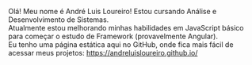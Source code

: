 
Olá! Meu nome é André Luis Loureiro! Estou cursando Análise e Desenvolvimento de Sistemas.<br>
Atualmente estou melhorando minhas habilidades em JavaScript básico para começar o estudo de Framework (provavelmente Angular).<br>
Eu tenho uma página estática aqui no GitHub, onde fica mais fácil de acessar meus projetos: https://andreluisloureiro.github.io/

